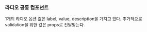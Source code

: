 ### 라디오 공통 컴포넌트

1개의 라디오 옵션 값은 label, value, description을 가지고 있다. 추가적으로 validation을 위한 값은 props로 전달받는다.
